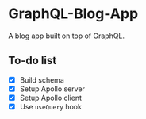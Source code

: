 # GraphQL-Blog-App

A blog app built on top of GraphQL.

## To-do list

- [x] Build schema
- [x] Setup Apollo server 
- [x] Setup Apollo client
- [x] Use `useQuery` hook
